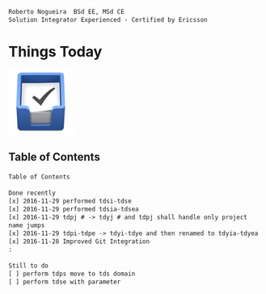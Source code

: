 ```
Roberto Nogueira  BSd EE, MSd CE
Solution Integrator Experienced - Certified by Ericsson
```

# Things Today

![ebook_cover](images/things.png)

## Table of Contents

```
Table of Contents

Done recently
[x] 2016-11-29 performed tdsi-tdse
[x] 2016-11-29 performed tdsia-tdsea 
[x] 2016-11-29 tdpj # -> tdyj # and tdpj shall handle only project name jumps
[x] 2016-11-29 tdpi-tdpe -> tdyi-tdye and then renamed to tdyia-tdyea 
[x] 2016-11-28 Improved Git Integration
:

Still to do
[ ] perform tdps move to tds domain
[ ] perform tdse with parameter
```